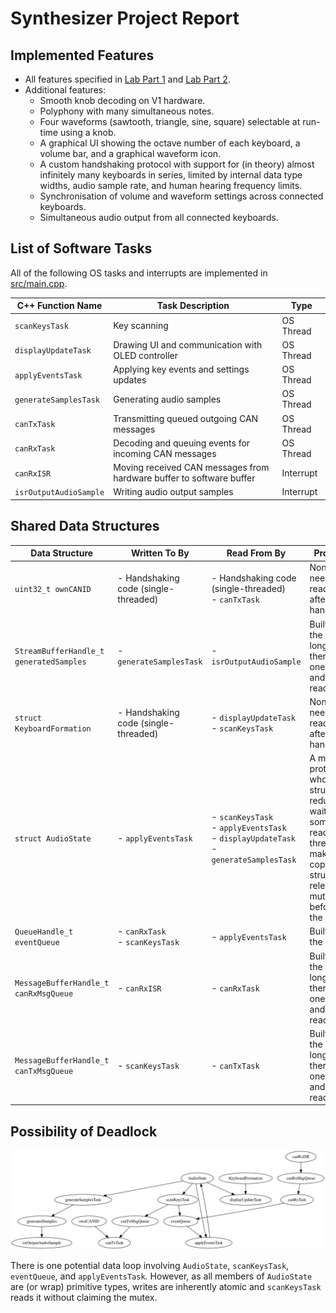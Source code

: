 # Synthesizer Project Report

## Implemented Features

- All features specified in [Lab Part 1](doc/LabPart1.md) and [Lab Part 2](doc/LabPart2.md).
- Additional features:
    - Smooth knob decoding on V1 hardware.
    - Polyphony with many simultaneous notes.
    - Four waveforms (sawtooth, triangle, sine, square) selectable at run-time using a knob.
    - A graphical UI showing the octave number of each keyboard, a volume bar, and a graphical waveform icon.
    - A custom handshaking protocol with support for (in theory) almost infinitely many keyboards in series, limited by internal data type widths, audio sample rate, and human hearing frequency limits.
    - Synchronisation of volume and waveform settings across connected keyboards.
    - Simultaneous audio output from all connected keyboards.

## List of Software Tasks

All of the following OS tasks and interrupts are implemented in [src/main.cpp](src/main.cpp).

| C++ Function Name      | Task Description                                             | Type      |
| ---------------------- | ------------------------------------------------------------ | --------- |
| `scanKeysTask`         | Key scanning                                                 | OS Thread |
| `displayUpdateTask`    | Drawing UI and communication with OLED controller            | OS Thread |
| `applyEventsTask`      | Applying key events and settings updates                     | OS Thread |
| `generateSamplesTask`  | Generating audio samples                                     | OS Thread |
| `canTxTask`            | Transmitting queued outgoing CAN messages                    | OS Thread |
| `canRxTask`            | Decoding and queuing events for incoming CAN messages        | OS Thread |
| `canRxISR`             | Moving received CAN messages from hardware buffer to software buffer | Interrupt |
| `isrOutputAudioSample` | Writing audio output samples                                 | Interrupt |

## Shared Data Structures

| Data Structure                          | Written To By                        | Read From By                                                 | Protection                                                   |
| --------------------------------------- | ------------------------------------ | ------------------------------------------------------------ | ------------------------------------------------------------ |
| `uint32_t ownCANID`                     | - Handshaking code (single-threaded) | - Handshaking code (single-threaded)<br />- `canTxTask`      | None needed: is read-only after handshaking                  |
| `StreamBufferHandle_t generatedSamples` | - `generateSamplesTask`              | - `isrOutputAudioSample`                                     | Built-in to the OS as long as there is only one writer and one reader. |
| `struct KeyboardFormation`              | - Handshaking code (single-threaded) | - `displayUpdateTask`<br />- `scanKeysTask`                  | None needed: is read-only after handshaking                  |
| `struct AudioState`                     | - `applyEventsTask`                  | - `scanKeysTask`<br />- `applyEventsTask`<br />- `displayUpdateTask`<br />- `generateSamplesTask` | A mutex protects the whole struct. To reduce waiting time, some reading threads make a local copy of the struct and release the mutex before using the data. |
| `QueueHandle_t eventQueue`              | - `canRxTask`<br />- `scanKeysTask`  | - `applyEventsTask`                                          | Built-in to the OS                                           |
| `MessageBufferHandle_t canRxMsgQueue`   | - `canRxISR`                         | - `canRxTask`                                                | Built-in to the OS as long as there is only one writer and one reader |
| `MessageBufferHandle_t canTxMsgQueue`   | - `scanKeysTask`                     | - `canTxTask`                                                | Built-in to the OS as long as there is only one writer and one reader |

## Possibility of Deadlock

![](doc/access_graph.svg)

There is one potential data loop involving `AudioState`, `scanKeysTask`, `eventQueue`, and `applyEventsTask`. However, as all members of `AudioState` are (or wrap) primitive types, writes are inherently atomic and `scanKeysTask` reads it without claiming the mutex. 
